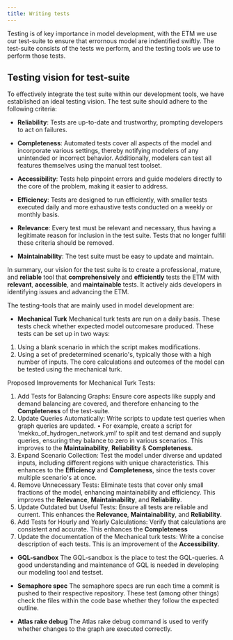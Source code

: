 ```yaml
---
title: Writing tests
---
```


Testing is of key importance in model development, with the ETM we use our test-suite to ensure that errornous model are indentified swiftly. The test-suite consists of the tests we perform, and the testing tools we use to perform those tests.

## Testing vision for test-suite

To effectively integrate the test suite within our development tools, we have established an ideal testing vision. The test suite should adhere to the following criteria:

- **Reliability**: Tests are up-to-date and trustworthy, prompting developers to act on failures.

- **Completeness**: Automated tests cover all aspects of the model and incorporate various settings, thereby notifying modelers of any unintended or incorrect behavior. Additionally, modelers can test all features themselves using the manual test toolset.

- **Accessibility**: Tests help pinpoint errors and guide modelers directly to the core of the problem, making it easier to address.

- **Efficiency**: Tests are designed to run efficiently, with smaller tests executed daily and more exhaustive tests conducted on a weekly or monthly basis.

- **Relevance**: Every test must be relevant and necessary, thus having a legitimate reason for inclusion in the test suite. Tests that no longer fulfill these criteria should be removed.

- **Maintainability**: The test suite must be easy to update and maintain.

In summary, our vision for the test suite is to create a professional, mature, and **reliable** tool that **comprehensively** and **efficiently** tests the ETM with **relevant**, **accessible**, and **maintainable** tests. It actively aids developers in identifying issues and advancing the ETM.

The testing-tools that are mainly used in model development are:

- **Mechanical Turk**
Mechanical turk tests are run on a daily basis. These tests check whether expected model outcomesare produced. These tests can be set up in two ways:

1. Using a blank scenario in which the script makes modifications.
2. Using a set of predetermined scenario's, typically those with a high number of inputs.
  The core calculations and outcomes of the model can be tested using the mechanical turk.

Proposed Improvements for Mechanical Turk Tests:

1. Add Tests for Balancing Graphs: Ensure core aspects like supply and demand balancing are covered, and therefore enhancing to the **Completeness** of the test-suite.
2. Update Queries Automatically: Write scripts to update test queries when graph queries are updated.
• For example, create a script for ‘mekko_of_hydrogen_network.yml’ to split and test demand and supply queries, ensuring they balance to zero in various scenarios. This improves to the **Maintainability**, **Reliability** & **Completeness**.
3. Expand Scenario Collection: Test the model under diverse and updated inputs, including different regions with unique characteristics. This enhances to the **Efficiency** and **Completeness**, since the tests cover multiple scenario's at once.
4. Remove Unnecessary Tests: Eliminate tests that cover only small fractions of the model, enhancing maintainability and efficiency. This improves the **Relevance**, **Maintainability**, and **Reliability**.
5. Update Outdated but Useful Tests: Ensure all tests are reliable and current. This enhances the **Relevance**, **Maintainability**, and **Reliability**.
6. Add Tests for Hourly and Yearly Calculations: Verify that calculations are consistent and accurate. This enhances  the **Completeness**
7. Update the documentation of the Mechanical turk tests: Write a concise description of each tests. This is an improvement of the **Accessibility**.


- **GQL-sandbox**
The GQL-sandbox is the place to test the GQL-queries.
A good understanding and maintenance of GQL is needed in developing our modeling tool and testset.

- **Semaphore spec**
The semaphore specs are run each time a commit is pushed to their respective repository. These test (among other things) check the files within the code base whether they follow the expected outline.

- **Atlas rake debug**
The Atlas rake debug command is used to verify whether changes to the graph are executed correctly.

